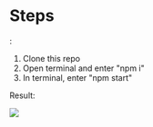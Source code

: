 <h1>Steps</h1>:

1. Clone this repo
2. Open terminal and enter "npm i"
3. In terminal, enter "npm start"

Result:

<img src="https://cdn.discordapp.com/attachments/715319623637270638/1069367611357405294/image.png"/>
